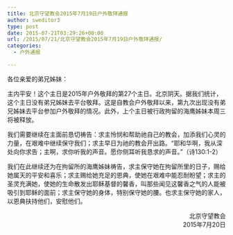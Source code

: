 ```yaml
---
title: 北京守望教会2015年7月19日户外敬拜通报
author: sweditor3
type: post
date: 2015-07-21T03:29:26+00:00
url: /2015/07/21/北京守望教会2015年7月19日户外敬拜通报/
categories:
  - 户外通报

---
```

各位亲爱的弟兄姊妹：
  
主内平安！这个主日是2015年户外敬拜的第27个主日。北京阴天。据我们统计，这个主日没有弟兄姊妹去平台敬拜。这是自教会户外敬拜以来，第九次出现没有弟兄姊妹去平台参加户外敬拜的情况。此外，上个主日被行政拘留的海鹰姊妹本周三将被释放。

我们需要继续在主面前恳切祷告：求主怜悯和帮助祂自己的教会，加添我们心灵的力量，在艰难中继续保守我们；求主早日为祂的教会开出路。“耶和华啊，我从深处向你求告；主啊，求你听我的声音。愿你侧耳听我恳求的声音。”（诗130:1-2）

我们在此继续还为在拘留所的海鹰姊妹祷告，求主保守她在拘留所里的日子，赐给她属天的平安和喜乐；求主赐给她充足的恩典，使她在艰难中能忍耐盼望；求主的圣灵充满她，使她的生命散发出耶稣基督的馨香，叫那些闻见这馨香之气的人能被吸引到耶稣的面前；求主保守她的身体，特别保守她的腰。也求主保守她的家人，以恩典扶持他们，安慰他们。

<p style="text-align: right;">
  北京守望教会<br /> 2015年7月20日
</p>